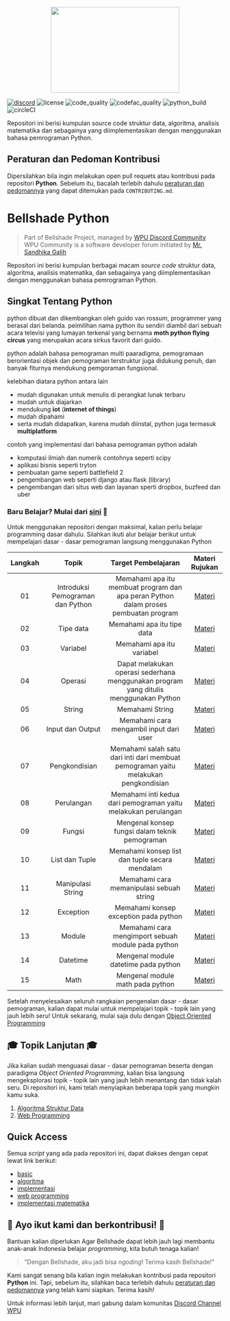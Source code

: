 <p align="center">
  <img src="https://64.media.tumblr.com/c70e8fcdf61a132a873f99db163896a2/tumblr_o48ggtdpJA1sfmahro1_400.gifv" width=300 height=200>
</p>

[![discord](https://img.shields.io/discord/722002048643497994?logo=discord&logoColor=white&style=for-the-badge)](http://discord.gg/S4rrXQU)
![license](https://img.shields.io/github/license/bellshade/Python?style=for-the-badge)
![code_quality](https://img.shields.io/lgtm/grade/python/github/bellshade/PythonAlgorithm?label=Code%20Quality&style=for-the-badge)
![codefac_quality](https://img.shields.io/codefactor/grade/github/bellshade/Python/main?label=code%20factor&style=for-the-badge)
![python_build](https://img.shields.io/github/workflow/status/bellshade/Python/python%20testing?label=python%20testing&style=for-the-badge)
![circleCI](https://img.shields.io/circleci/build/github/bellshade/Python/main?label=Circle%20CI&style=for-the-badge)

Repositori ini berisi kumpulan source code struktur data, algoritma, analisis matematika dan sebagainya yang diimplementasikan dengan menggunakan bahasa pemrograman Python.

## Peraturan dan Pedoman Kontribusi
Dipersilahkan bila ingin melakukan open pull requets atau kontribusi pada repositori **Python**. Sebelum itu, bacalah terlebih dahulu [peraturan dan pedomannya](CONTRIBUTING.md) yang dapat ditemukan pada ``CONTRIBUTING.md``.

# Bellshade Python
> Part of Bellshade Project, managed by [WPU Discord Community](http://discord.gg/S4rrXQU) <br>
> WPU Community is a software developer forum initiated by [Mr. Sandhika Galih](https://www.youtube.com/c/WebProgrammingUNPAS)

Repositori ini berisi kumpulan berbagai macam *source code* struktur data, algoritma, analisis matematika, dan sebagainya yang diimplementasikan dengan menggunakan bahasa pemrograman Python.


## Singkat Tentang Python

python dibuat dan dikembangkan oleh guido van rossum, programmer yang berasal dari belanda. peimilihan nama python itu sendiri diambil dari sebuah acara televisi yang lumayan terkenal yang bernama __moth python flying circus__ yang merupakan acara sirkus favorit dari guido.

python adalah bahasa pemograman multi paaradigma, pemogramaan berorientasi objek dan pemograman terstruktur juga didukung penuh, dan banyak fiturnya mendukung pemgoraman fungsional. 

kelebihan diatara python antara lain
- mudah digunakan untuk menulis di perangkat lunak terbaru
- mudah untuk diajarkan
- mendukung __iot__ (__internet of things__)
- mudah dipahami
- serta mudah didapatkan, karena mudah diinstal, python juga termasuk __multiplatform__

contoh yang implementasi dari bahasa pemograman python adalah
- komputasi ilmiah dan numerik contohnya seperti scipy
- aplikasi bisnis seperti tryton
- pembuatan game seperti battlefield 2
- pengembangan web seperti django atau flask (library)
- pengembangan dari situs web dan layanan sperti dropbox, buzfeed dan uber

### Baru Belajar? Mulai dari [sini](Basic) 🌟
Untuk menggunakan repositori dengan maksimal, kalian perlu belajar programming dasar dahulu. Silahkan ikuti alur belajar berikut untuk mempelajari dasar - dasar pemograman langsung menggunakan Python

| Langkah | Topik | Target Pembelajaran | Materi Rujukan |
| :-----------: | :----------------------------------------: |:-----------------------------------------------------------------------------------------------------------------------------------------------------------------------: | :---------------------------------------------------------------------: |
| 01 | Introduksi Pemograman dan Python | Memahami apa itu membuat program dan apa peran Python dalam proses pembuatan program | [Materi](Basic/1_introduction.py) |
| 02 | Tipe data | Memahami apa itu tipe data | [Materi](Basic/2_tipe_data) |
| 03 | Variabel | Memahami apa itu variabel | [Materi](Basic/3_variabel) |
| 04 | Operasi | Dapat melakukan operasi sederhana menggunakan program yang ditulis menggunakan Python | [Materi](Basic/4_operator) |
| 05 | String | Memahami String | [Materi](Basic/5_string) |
| 06 | Input dan Output | Memahami cara mengambil input dari user | [Materi](Basic/6_input_output) |
| 07 | Pengkondisian | Memahami salah satu dari inti dari membuat pemograman yaitu melakukan pengkondisian | [Materi](Basic/7_logika_percabangan) |
| 08 | Perulangan | Memahami inti kedua dari pemograman yaitu melakukan perulangan | [Materi](Basic/8_perulangan) |
| 09 | Fungsi | Mengenal konsep fungsi dalam teknik pemograman | [Materi](Basic/9_fungsi) |
| 10 | List dan Tuple | Memahami konsep list dan tuple secara mendalam | [Materi](Basic/11_list_tuple) |
| 11 | Manipulasi String | Memahami cara memanipulasi sebuah string | [Materi](Basic/12_manipulasi_string) |
| 12 | Exception | Memahami konsep exception pada python | [Materi](Basic/13_exception) |
| 13 | Module | Memahami cara mengimport sebuah module pada python | [Materi](Basic/14_module) |
| 14 | Datetime | Mengenal module datetime pada python | [Materi](Basic/15_python_datetime) |
| 15 | Math | Mengenal module math pada python | [Materi](Basic/16_python_math) |

Setelah menyelesaikan seluruh rangkaian pengenalan dasar - dasar pemograman, kalian dapat mulai untuk mempelajari topik - topik lain yang jauh lebih seru!
Untuk sekarang, mulai saja dulu dengan [Object Oriented Programming]()

## 🎓 Topik Lanjutan 🎓
Jika kalian sudah menguasai dasar - dasar pemograman beserta dengan paradigma *Object Oriented Programming*, kalian bisa langsung mengeksplorasi topik - topik lain yang jauh lebih menantang dan tidak kalah seru. Di repositori ini, kami telah menyiapkan beberapa topik yang mungkin kamu suka.
01. [Algoritma Struktur Data](/algorithm)
02. [Web Programming](/web_programming)

## Quick Access
Semua *script* yang ada pada repositori ini, dapat diakses dengan cepat lewat link berikut:
- [basic](Basic/README.md)
- [algoritma](algorithm)
- [implementasi](implementation)
- [web programming](web_programming)
- [implementasi matematika](math)

## 🤩 Ayo ikut kami dan berkontribusi! 🤩 
Bantuan kalian diperlukan Agar Bellshade dapat lebih jauh lagi membantu anak-anak Indonesia belajar *programming*, kita butuh tenaga kalian!
> "Dengan Bellshade, aku jadi bisa *ngoding*! Terima kasih Bellshade!"

Kami sangat senang bila kalian ingin melakukan kontribusi pada repositori **Python** ini. Tapi, sebelum itu, silahkan baca terlebih dahulu [peraturan dan pedomannya](CONTRIBUTING.md) yang telah kami siapkan. Terima kasih! 

Untuk informasi lebih lanjut, mari gabung dalam komunitas [Discord Channel WPU](http://discord.gg/S4rrXQU)
